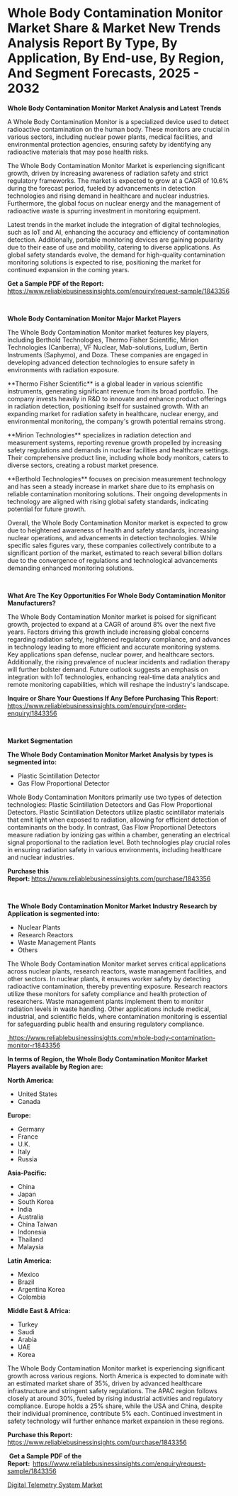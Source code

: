 <p><h1>Whole Body Contamination Monitor Market Share & Market New Trends Analysis Report By Type, By Application, By End-use, By Region, And Segment Forecasts, 2025 - 2032</h1></p><p><strong>Whole Body Contamination Monitor Market Analysis and Latest Trends</strong></p>
<p><p>A Whole Body Contamination Monitor is a specialized device used to detect radioactive contamination on the human body. These monitors are crucial in various sectors, including nuclear power plants, medical facilities, and environmental protection agencies, ensuring safety by identifying any radioactive materials that may pose health risks.</p><p>The Whole Body Contamination Monitor Market is experiencing significant growth, driven by increasing awareness of radiation safety and strict regulatory frameworks. The market is expected to grow at a CAGR of 10.6% during the forecast period, fueled by advancements in detection technologies and rising demand in healthcare and nuclear industries. Furthermore, the global focus on nuclear energy and the management of radioactive waste is spurring investment in monitoring equipment.</p><p>Latest trends in the market include the integration of digital technologies, such as IoT and AI, enhancing the accuracy and efficiency of contamination detection. Additionally, portable monitoring devices are gaining popularity due to their ease of use and mobility, catering to diverse applications. As global safety standards evolve, the demand for high-quality contamination monitoring solutions is expected to rise, positioning the market for continued expansion in the coming years.</p></p>
<p><strong>Get a Sample PDF of the Report:&nbsp;</strong> <a href="https://www.reliablebusinessinsights.com/enquiry/request-sample/1843356?utm_campaign=2173&utm_medium=2&utm_source=Github&utm_content=ia&utm_term=22022025&utm_id=whole-body-contamination-monitor">https://www.reliablebusinessinsights.com/enquiry/request-sample/1843356</a></p>
<p>&nbsp;</p>
<p><strong>Whole Body Contamination Monitor Major Market Players</strong></p>
<p><p>The Whole Body Contamination Monitor market features key players, including Berthold Technologies, Thermo Fisher Scientific, Mirion Technologies (Canberra), VF Nuclear, Mab-solutions, Ludlum, Bertin Instruments (Saphymo), and Doza. These companies are engaged in developing advanced detection technologies to ensure safety in environments with radiation exposure.</p><p>**Thermo Fisher Scientific** is a global leader in various scientific instruments, generating significant revenue from its broad portfolio. The company invests heavily in R&D to innovate and enhance product offerings in radiation detection, positioning itself for sustained growth. With an expanding market for radiation safety in healthcare, nuclear energy, and environmental monitoring, the company's growth potential remains strong.</p><p>**Mirion Technologies** specializes in radiation detection and measurement systems, reporting revenue growth propelled by increasing safety regulations and demands in nuclear facilities and healthcare settings. Their comprehensive product line, including whole body monitors, caters to diverse sectors, creating a robust market presence.</p><p>**Berthold Technologies** focuses on precision measurement technology and has seen a steady increase in market share due to its emphasis on reliable contamination monitoring solutions. Their ongoing developments in technology are aligned with rising global safety standards, indicating potential for future growth.</p><p>Overall, the Whole Body Contamination Monitor market is expected to grow due to heightened awareness of health and safety standards, increasing nuclear operations, and advancements in detection technologies. While specific sales figures vary, these companies collectively contribute to a significant portion of the market, estimated to reach several billion dollars due to the convergence of regulations and technological advancements demanding enhanced monitoring solutions.</p></p>
<p>&nbsp;</p>
<p><strong>What Are The Key Opportunities For Whole Body Contamination Monitor Manufacturers?</strong></p>
<p><p>The Whole Body Contamination Monitor market is poised for significant growth, projected to expand at a CAGR of around 8% over the next five years. Factors driving this growth include increasing global concerns regarding radiation safety, heightened regulatory compliance, and advances in technology leading to more efficient and accurate monitoring systems. Key applications span defense, nuclear power, and healthcare sectors. Additionally, the rising prevalence of nuclear incidents and radiation therapy will further bolster demand. Future outlook suggests an emphasis on integration with IoT technologies, enhancing real-time data analytics and remote monitoring capabilities, which will reshape the industry's landscape.</p></p>
<p><strong>Inquire or Share Your Questions If Any Before Purchasing This Report:</strong> <a href="https://www.reliablebusinessinsights.com/enquiry/pre-order-enquiry/1843356?utm_campaign=2173&utm_medium=2&utm_source=Github&utm_content=ia&utm_term=22022025&utm_id=whole-body-contamination-monitor">https://www.reliablebusinessinsights.com/enquiry/pre-order-enquiry/1843356</a></p>
<p>&nbsp;</p>
<p><strong>Market Segmentation</strong></p>
<p><strong>The Whole Body Contamination Monitor Market Analysis by types is segmented into:</strong></p>
<p><ul><li>Plastic Scintillation Detector</li><li>Gas Flow Proportional Detector</li></ul></p>
<p><p>Whole Body Contamination Monitors primarily use two types of detection technologies: Plastic Scintillation Detectors and Gas Flow Proportional Detectors. Plastic Scintillation Detectors utilize plastic scintillator materials that emit light when exposed to radiation, allowing for efficient detection of contaminants on the body. In contrast, Gas Flow Proportional Detectors measure radiation by ionizing gas within a chamber, generating an electrical signal proportional to the radiation level. Both technologies play crucial roles in ensuring radiation safety in various environments, including healthcare and nuclear industries.</p></p>
<p><strong>Purchase this Report:&nbsp;</strong><a href="https://www.reliablebusinessinsights.com/purchase/1843356?utm_campaign=2173&utm_medium=2&utm_source=Github&utm_content=ia&utm_term=22022025&utm_id=whole-body-contamination-monitor">https://www.reliablebusinessinsights.com/purchase/1843356</a></p>
<p>&nbsp;</p>
<p><strong>The Whole Body Contamination Monitor Market Industry Research by Application is segmented into:</strong></p>
<p><ul><li>Nuclear Plants</li><li>Research Reactors</li><li>Waste Management Plants</li><li>Others</li></ul></p>
<p><p>The Whole Body Contamination Monitor market serves critical applications across nuclear plants, research reactors, waste management facilities, and other sectors. In nuclear plants, it ensures worker safety by detecting radioactive contamination, thereby preventing exposure. Research reactors utilize these monitors for safety compliance and health protection of researchers. Waste management plants implement them to monitor radiation levels in waste handling. Other applications include medical, industrial, and scientific fields, where contamination monitoring is essential for safeguarding public health and ensuring regulatory compliance.</p></p>
<p><a href="https://www.reliablebusinessinsights.com/whole-body-contamination-monitor-r1843356?utm_campaign=2173&utm_medium=2&utm_source=Github&utm_content=ia&utm_term=22022025&utm_id=whole-body-contamination-monitor">&nbsp;https://www.reliablebusinessinsights.com/whole-body-contamination-monitor-r1843356</a></p>
<p><strong>In terms of Region, the Whole Body Contamination Monitor Market Players available by Region are:</strong></p>
<p>
    <p> <strong> North America: </strong>
        <ul>
            <li>United States</li>
            <li>Canada</li>
        </ul>
        </p> 
    <p> <strong> Europe: </strong>
        <ul>
            <li>Germany</li>
            <li>France</li>
            <li>U.K.</li>
            <li>Italy</li>
            <li>Russia</li>
        </ul>
        </p> 
    <p> <strong> Asia-Pacific: </strong>
        <ul>
            <li>China</li>
            <li>Japan</li>
            <li>South Korea</li>
            <li>India</li>
            <li>Australia</li>
            <li>China Taiwan</li>
            <li>Indonesia</li>
            <li>Thailand</li>
            <li>Malaysia</li>
        </ul>
        </p> 
    <p> <strong> Latin America: </strong>
        <ul>
            <li>Mexico</li>
            <li>Brazil</li>
            <li>Argentina Korea</li>
            <li>Colombia</li>
        </ul>
        </p> 
    <p> <strong> Middle East & Africa: </strong>
        <ul>
            <li>Turkey</li>
            <li>Saudi</li>
            <li>Arabia</li>
            <li>UAE</li>
            <li>Korea</li>
        </ul>
    </p>
    </p>
<p><p>The Whole Body Contamination Monitor market is experiencing significant growth across various regions. North America is expected to dominate with an estimated market share of 35%, driven by advanced healthcare infrastructure and stringent safety regulations. The APAC region follows closely at around 30%, fueled by rising industrial activities and regulatory compliance. Europe holds a 25% share, while the USA and China, despite their individual prominence, contribute 5% each. Continued investment in safety technology will further enhance market expansion in these regions.</p></p>
<p><strong>Purchase this Report: </strong><a href="https://www.reliablebusinessinsights.com/purchase/1843356?utm_campaign=2173&utm_medium=2&utm_source=Github&utm_content=ia&utm_term=22022025&utm_id=whole-body-contamination-monitor">https://www.reliablebusinessinsights.com/purchase/1843356</a></p>
<p>&nbsp;<strong>Get a Sample PDF of the Report:&nbsp;&nbsp;</strong><a href="https://www.reliablebusinessinsights.com/enquiry/request-sample/1843356?utm_campaign=2173&utm_medium=2&utm_source=Github&utm_content=ia&utm_term=22022025&utm_id=whole-body-contamination-monitor">https://www.reliablebusinessinsights.com/enquiry/request-sample/1843356</a></p>
<p><strong></strong></p>
<p><p><a href="https://github.com/edacruz6/Market-Research-Report-List-1/blob/main/digital-telemetry-system-market.md?utm_campaign=2173&utm_medium=2&utm_source=Github&utm_content=ia&utm_term=22022025&utm_id=whole-body-contamination-monitor">Digital Telemetry System Market</a></p></p>